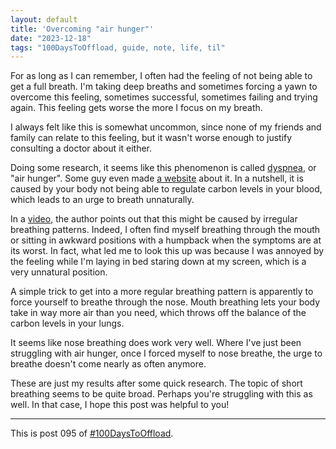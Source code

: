 ```yaml
---
layout: default
title: 'Overcoming "air hunger"'
date: "2023-12-18"
tags: "100DaysToOffload, guide, note, life, til"
---
```


For as long as I can remember, I often had the feeling of not being able to get a full breath. I'm taking deep breaths and sometimes forcing a yawn to overcome this feeling, sometimes successful, sometimes failing and trying again. This feeling gets worse the more I focus on my breath.

I always felt like this is somewhat uncommon, since none of my friends and family can relate to this feeling, but it wasn't worse enough to justify consulting a doctor about it either.

Doing some research, it seems like this phenomenon is called [dyspnea](https://en.m.wikipedia.org/wiki/Shortness_of_breath), or "air hunger". Some guy even made [a website](https://airhunger.org/) about it. In a nutshell, it is caused by your body not being able to regulate carbon levels in your blood, which leads to an urge to breath unnaturally.

In a [video](https://m.youtube.com/watch?v=XliOGg8Tl98), the author points out that this might be caused by irregular breathing patterns. Indeed, I often find myself breathing through the mouth or sitting in awkward positions with a humpback when the symptoms are at its worst. In fact, what led me to look this up was because I was annoyed by the feeling while I'm laying in bed staring down at my screen, which is a very unnatural position.

A simple trick to get into a more regular breathing pattern is apparently to force yourself to breathe through the nose. Mouth breathing lets your body take in way more air than you need, which throws off the balance of the carbon levels in your lungs.

It seems like nose breathing does work very well. Where I've just been struggling with air hunger, once I forced myself to nose breathe, the urge to breathe doesn't come nearly as often anymore.

These are just my results after some quick research. The topic of short breathing seems to be quite broad. Perhaps you're struggling with this as well. In that case, I hope this post was helpful to you!

---

This is post 095 of [#100DaysToOffload](https://100daystooffload.com/).

